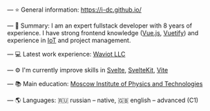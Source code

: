 — :star: General information: https://i-dc.github.io/

— :memo: Summary: I am an expert fullstack developer with 8 years of experience.
I have strong frontend knowledge ([Vue.js](https://github.com/vuejs/vue), [Vuetify](https://github.com/vuetifyjs/vuetify))
and experience in [IoT](https://en.wikipedia.org/wiki/Internet_of_things) and project management.

— :computer: Latest work experience: [Waviot LLC](https://waviot.com/)

— :gear: I'm currently improve skills in [Svelte](https://svelte.dev/), [SvelteKit](https://kit.svelte.dev/), [Vite](https://vitejs.dev/)

— :books: Main education: [Moscow Institute of Physics and Technologies](https://mipt.ru/english/)

— :earth_americas: Languages: :ru: russian – native, :gb: english – advanced (C1)
